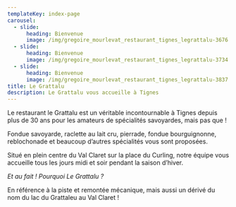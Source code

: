 ```yaml
---
templateKey: index-page
carousel:
  - slide:
      heading: Bienvenue
      image: /img/gregoire_mourlevat_restaurant_tignes_legrattalu-3676.jpg
  - slide:
      heading: Bienvenue
      image: /img/gregoire_mourlevat_restaurant_tignes_legrattalu-3734.jpg
  - slide:
      heading: Bienvenue
      image: /img/gregoire_mourlevat_restaurant_tignes_legrattalu-3837.jpg
title: Le Grattalu
description: Le Grattalu vous accueille à Tignes 
---
```

Le restaurant le Grattalu est un véritable incontournable à Tignes depuis plus de 30 ans pour les amateurs de spécialités savoyardes, mais pas que !

Fondue savoyarde, raclette au lait cru, pierrade, fondue bourguignonne, reblochonade et beaucoup d’autres spécialités vous sont proposées.

Situé en plein centre du Val Claret sur la place du Curling, notre équipe vous accueille tous les jours midi et soir pendant la saison d’hiver.

_Et au fait ! Pourquoi Le Grattalu ?_

En référence à la piste et remontée mécanique, mais aussi un dérivé du nom du lac du Grattaleu au Val Claret !
